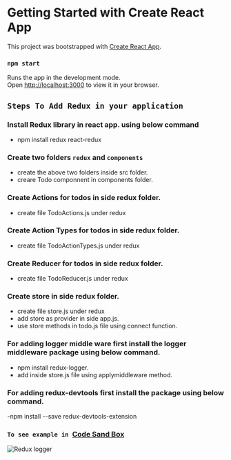 # Getting Started with Create React App

This project was bootstrapped with [Create React App](https://github.com/facebook/create-react-app).

### `npm start`

Runs the app in the development mode.\
Open [http://localhost:3000](http://localhost:3000) to view it in your browser.

## `Steps To Add Redux in your application`

### Install Redux library in react app. using below command

- npm install redux react-redux

### Create two folders `redux` and `components`

- create the above two folders inside src folder.
- creare Todo componnent in components folder.

### Create Actions for todos in side redux folder.

- create file TodoActions.js under redux

### Create Action Types for todos in side redux folder.

- create file TodoActionTypes.js under redux


### Create Reducer for todos in side redux folder.

- create file TodoReducer.js under redux

### Create store  in side redux folder.

- create file store.js under redux
- add store as provider in side app.js.
- use store methods in todo.js file using connect function.

### For adding logger middle ware first install the logger middleware package using below command.
- npm install redux-logger.
- add inside store.js file using applymiddleware method.

### For adding redux-devtools first install the package using below command.
-npm install --save redux-devtools-extension

### `To see example in `[Code Sand Box](https://codesandbox.io/s/react-redux-fist-app-6q11yf)

![Redux logger](assets/react-logger.JPG)
